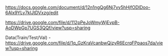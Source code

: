 https://docs.google.com/document/d/12n1ngQg6Nj7vv5hHjfODlDoo-6Alx9YLy7klJtDVxzg/edit


https://drive.google.com/file/d/112pPeJoWmyWjEvpB-AoDWpGp7UGS3QQf/view?usp=sharing


Data(Train/Test/Val) - https://drive.google.com/file/d/1q_GzKraVcanbwQizyR6EcrqFPpaos7da/view?usp=sharing
